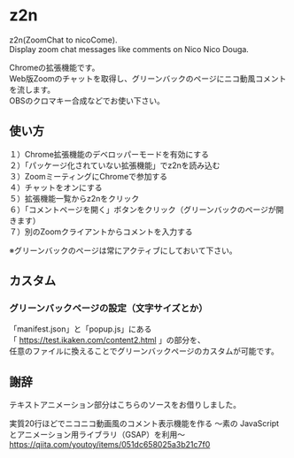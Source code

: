 # z2n
z2n(ZoomChat to nicoCome).<br>
Display zoom chat messages like comments on Nico Nico Douga.

Chromeの拡張機能です。<br>
Web版Zoomのチャットを取得し、グリーンバックのページにニコ動風コメントを流します。<br>
OBSのクロマキー合成などでお使い下さい。

## 使い方
１）Chrome拡張機能のデベロッパーモードを有効にする<br>
２）「パッケージ化されていない拡張機能」でz2nを読み込む<br>
３）ZoomミーティングにChromeで参加する<br>
４）チャットをオンにする<br>
５）拡張機能一覧からz2nをクリック<br>
６）「コメントページを開く」ボタンをクリック（グリーンバックのページが開きます）<br>
７）別のZoomクライアントからコメントを入力する<br>

※グリーンバックのページは常にアクティブにしておいて下さい。

## カスタム

### グリーンバックページの設定（文字サイズとか）<br>
「manifest.json」と「popup.js」にある<br>
「 https://test.ikaken.com/content2.html 」の部分を、<br>
任意のファイルに換えることでグリーンバックページのカスタムが可能です。<br>

## 謝辞

テキストアニメーション部分はこちらのソースをお借りしました。

実質20行ほどでニコニコ動画風のコメント表示機能を作る 〜素の JavaScript とアニメーション用ライブラリ（GSAP）を利用〜<br>
https://qiita.com/youtoy/items/051dc658025a3b21c7f0
